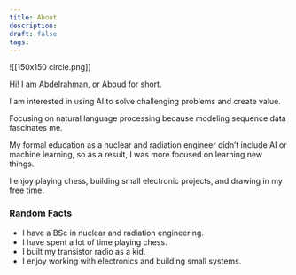 ```yaml
---
title: About
description: 
draft: false
tags:
---
```


![[150x150 circle.png]]


Hi! I am Abdelrahman, or Aboud for short. 

I am interested in using AI to solve challenging problems and create value.

Focusing on natural language processing because modeling sequence data fascinates me.

My formal education as a nuclear and radiation engineer didn’t include AI or machine learning, so as a result, I was more focused on learning new things.

I enjoy playing chess, building small electronic projects, and drawing in my free time.

### Random Facts
- I have a BSc in nuclear and radiation engineering. 
- I have spent a lot of time playing chess. 
- I built my transistor radio as a kid. 
- I enjoy working with electronics and building small systems. 